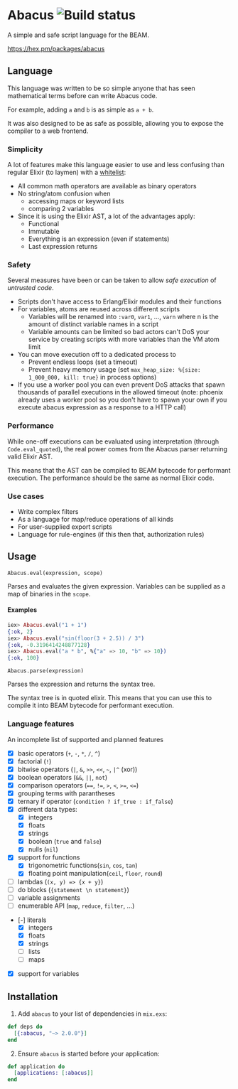 # Abacus ![Build status](https://travis-ci.org/narrowtux/abacus.svg)

A simple and safe script language for the BEAM.

https://hex.pm/packages/abacus

## Language

This language was written to be so simple anyone that has seen mathematical terms before can write Abacus code.

For example, adding `a` and `b` is as simple as `a + b`.

It was also designed to be as safe as possible, allowing you to expose the compiler to a web frontend.

### Simplicity

A lot of features make this language easier to use and less confusing than regular Elixir (to laymen) with a [whitelist](https://github.com/ZennerIoT/loppers):

 * All common math operators are available as binary operators
 * No string/atom confusion when 
   * accessing maps or keyword lists
   * comparing 2 variables
 * Since it is using the Elixir AST, a lot of the advantages apply:
   * Functional
   * Immutable
   * Everything is an expression (even if statements)
   * Last expression returns
 
### Safety

Several measures have been or can be taken to allow *safe execution* of *untrusted code*.

 * Scripts don't have access to Erlang/Elixir modules and their functions
 * For variables, atoms are reused across different scripts
   * Variables will be renamed into `:var0`, `var1`, ..., `varn` where n is the amount of distinct variable names in a script
   * Variable amounts can be limited so bad actors can't DoS your service by creating scripts with more variables than the VM atom limit
 * You can move execution off to a dedicated process to 
   * Prevent endless loops (set a timeout)
   * Prevent heavy memory usage (set `max_heap_size: %{size: 1_000_000, kill: true}` in process options)
 * If you use a worker pool you can even prevent DoS attacks that spawn thousands of parallel executions in the allowed timeout (note: phoenix already uses a worker pool so you don't have to spawn your own if you execute abacus expression as a response to a HTTP call)

### Performance

While one-off executions can be evaluated using interpretation (through `Code.eval_quoted`), the real power comes from the Abacus parser returning valid Elixir AST. 

This means that the AST can be compiled to BEAM bytecode for performant execution. The performance should be the same as normal Elixir code.

### Use cases
 
 * Write complex filters
 * As a language for map/reduce operations of all kinds
 * For user-supplied export scripts
 * Language for rule-engines (if this then that, authorization rules)

## Usage

`Abacus.eval(expression, scope)`

Parses and evaluates the given expression. Variables can be supplied as a map of
binaries in the `scope`.

#### Examples

```elixir
iex> Abacus.eval("1 + 1")
{:ok, 2}
iex> Abacus.eval("sin(floor(3 + 2.5)) / 3")
{:ok, -0.3196414248877128}
iex> Abacus.eval("a * b", %{"a" => 10, "b" => 10})
{:ok, 100}
```

`Abacus.parse(expression)`

Parses the expression and returns the syntax tree.

The syntax tree is in quoted elixir. This means that you can use this to compile it into BEAM bytecode for performant execution. 

### Language features

An incomplete list of supported and planned features

 - [x] basic operators (`+`, `-`, `*`, `/`, `^`)
 - [x] factorial (`!`)
 - [x] bitwise operators (`|`, `&`, `>>`, `<<`, `~`, `|^` (xor))
 - [x] boolean operators (`&&`, `||`, `not`)
 - [x] comparison operators (`==`, `!=`, `>`, `<`, `>=`, `<=`)
 - [x] grouping terms with parantheses
 - [x] ternary if operator (`condition ? if_true : if_false`)
 - [x] different data types:
   - [x] integers
   - [x] floats
   - [x] strings
   - [x] boolean (`true` and `false`)
   - [x] nulls (`nil`)
 - [x] support for functions
   - [x] trigonometric functions(`sin`, `cos`, `tan`)
   - [x] floating point manipulation(`ceil`, `floor`, `round`)
 - [ ] lambdas (`(x, y) => {x + y}`)
 - [ ] do blocks (`{statement \n statement}`)
 - [ ] variable assignments
 - [ ] enumerable API (`map`, `reduce`, `filter`, ...)
 - [-] literals
   - [x] integers
   - [x] floats
   - [x] strings
   - [ ] lists
   - [ ] maps
 - [x] support for variables

## Installation

1. Add `abacus` to your list of dependencies in `mix.exs`:

  ```elixir
  def deps do
    [{:abacus, "~> 2.0.0"}]
  end
  ```

2. Ensure `abacus` is started before your application:

  ```elixir
  def application do
    [applications: [:abacus]]
  end
  ```
